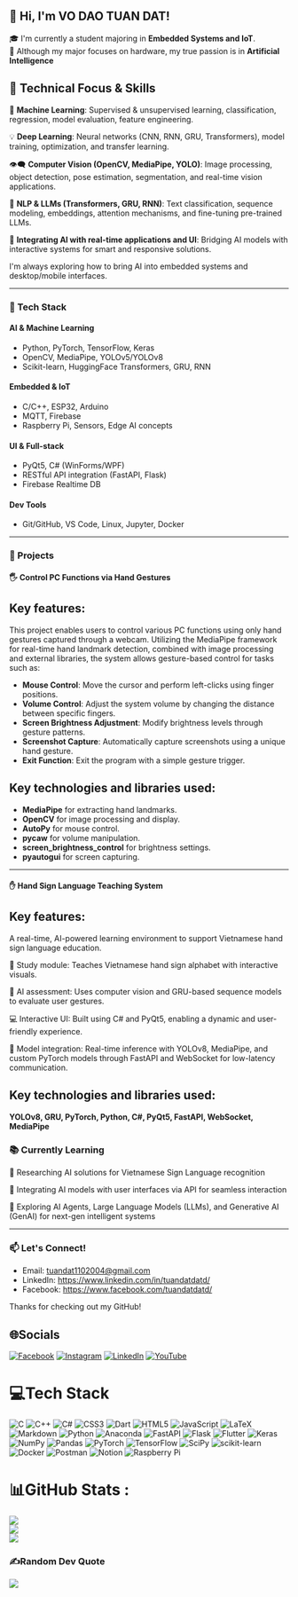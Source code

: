 ## 👋 Hi, I'm VO DAO TUAN DAT!

🎓 I'm currently a student majoring in **Embedded Systems and IoT**.  
🤖 Although my major focuses on hardware, my true passion is in **Artificial Intelligence**
## 🌟 Technical Focus & Skills
🌱 **Machine Learning**: Supervised & unsupervised learning, classification, regression, model evaluation, feature engineering.

💡 **Deep Learning**: Neural networks (CNN, RNN, GRU, Transformers), model training, optimization, and transfer learning.

👁️‍🗨️ **Computer Vision (OpenCV, MediaPipe, YOLO)**: Image processing, object detection, pose estimation, segmentation, and real-time vision applications.

🧠 **NLP & LLMs (Transformers, GRU, RNN)**: Text classification, sequence modeling, embeddings, attention mechanisms, and fine-tuning pre-trained LLMs.

🤝 **Integrating AI with real-time applications and UI**: Bridging AI models with interactive systems for smart and responsive solutions.

I'm always exploring how to bring AI into embedded systems and desktop/mobile interfaces.

---

### 🔧 Tech Stack

#### AI & Machine Learning
- Python, PyTorch, TensorFlow, Keras
- OpenCV, MediaPipe, YOLOv5/YOLOv8
- Scikit-learn, HuggingFace Transformers, GRU, RNN

#### Embedded & IoT
- C/C++, ESP32, Arduino
- MQTT, Firebase
- Raspberry Pi, Sensors, Edge AI concepts

#### UI & Full-stack
- PyQt5, C# (WinForms/WPF)
- RESTful API integration (FastAPI, Flask)
- Firebase Realtime DB

#### Dev Tools
- Git/GitHub, VS Code, Linux, Jupyter, Docker

---

### 🚀 Projects

#### 🖐️ Control PC Functions via Hand Gestures
## Key features:
This project enables users to control various PC functions using only hand gestures captured through a webcam. Utilizing the MediaPipe framework for real-time hand landmark detection, combined with image processing and external libraries, the system allows gesture-based control for tasks such as:
- **Mouse Control**: Move the cursor and perform left-clicks using finger positions.
- **Volume Control**: Adjust the system volume by changing the distance between specific fingers.
- **Screen Brightness Adjustment**: Modify brightness levels through gesture patterns.
- **Screenshot Capture**: Automatically capture screenshots using a unique hand gesture.
- **Exit Function**: Exit the program with a simple gesture trigger.
## Key technologies and libraries used:
- **MediaPipe** for extracting hand landmarks.
- **OpenCV** for image processing and display.
- **AutoPy** for mouse control.
- **pycaw** for volume manipulation.
- **screen_brightness_control** for brightness settings.
- **pyautogui** for screen capturing.
---
#### ✋ Hand Sign Language Teaching System
## Key features:
A real-time, AI-powered learning environment to support Vietnamese hand sign language education.  

📘 Study module: Teaches Vietnamese hand sign alphabet with interactive visuals.  

🧠 AI assessment: Uses computer vision and GRU-based sequence models to evaluate user gestures.  

💻 Interactive UI: Built using C# and PyQt5, enabling a dynamic and user-friendly experience.  

🔗 Model integration: Real-time inference with YOLOv8, MediaPipe, and custom PyTorch models through FastAPI and WebSocket for low-latency communication.  

## Key technologies and libraries used:
**YOLOv8, GRU, PyTorch, Python, C#, PyQt5, FastAPI, WebSocket, MediaPipe**
### 📚 Currently Learning   

🤖 Researching AI solutions for Vietnamese Sign Language recognition  

🔗 Integrating AI models with user interfaces via API for seamless interaction  

🧠 Exploring AI Agents, Large Language Models (LLMs), and Generative AI (GenAI) for next-gen intelligent systems  

---

### 📫 Let's Connect!
- Email: tuandat1102004@gmail.com  
- LinkedIn: https://www.linkedin.com/in/tuandatdatd/
- Facebook: https://www.facebook.com/tuandatdatd/


Thanks for checking out my GitHub!



## 🌐Socials
[![Facebook](https://img.shields.io/badge/Facebook-%231877F2.svg?logo=Facebook&logoColor=white)](https://facebook.com/https://www.facebook.com/tuandatdatd/) [![Instagram](https://img.shields.io/badge/Instagram-%23E4405F.svg?logo=Instagram&logoColor=white)](https://instagram.com/https://www.instagram.com/vdtd1102004/) [![LinkedIn](https://img.shields.io/badge/LinkedIn-%230077B5.svg?logo=linkedin&logoColor=white)](https://linkedin.com/in/https://www.linkedin.com/feed/) [![YouTube](https://img.shields.io/badge/YouTube-%23FF0000.svg?logo=YouTube&logoColor=white)](https://youtube.com/c/https://www.youtube.com/@atvo6360/videos) 

# 💻Tech Stack
![C](https://img.shields.io/badge/c-%2300599C.svg?style=for-the-badge&logo=c&logoColor=white) ![C++](https://img.shields.io/badge/c++-%2300599C.svg?style=for-the-badge&logo=c%2B%2B&logoColor=white) ![C#](https://img.shields.io/badge/c%23-%23239120.svg?style=for-the-badge&logo=c-sharp&logoColor=white) ![CSS3](https://img.shields.io/badge/css3-%231572B6.svg?style=for-the-badge&logo=css3&logoColor=white) ![Dart](https://img.shields.io/badge/dart-%230175C2.svg?style=for-the-badge&logo=dart&logoColor=white) ![HTML5](https://img.shields.io/badge/html5-%23E34F26.svg?style=for-the-badge&logo=html5&logoColor=white) ![JavaScript](https://img.shields.io/badge/javascript-%23323330.svg?style=for-the-badge&logo=javascript&logoColor=%23F7DF1E) ![LaTeX](https://img.shields.io/badge/latex-%23008080.svg?style=for-the-badge&logo=latex&logoColor=white) ![Markdown](https://img.shields.io/badge/markdown-%23000000.svg?style=for-the-badge&logo=markdown&logoColor=white) ![Python](https://img.shields.io/badge/python-3670A0?style=for-the-badge&logo=python&logoColor=ffdd54) ![Anaconda](https://img.shields.io/badge/Anaconda-%2344A833.svg?style=for-the-badge&logo=anaconda&logoColor=white) ![FastAPI](https://img.shields.io/badge/FastAPI-005571?style=for-the-badge&logo=fastapi) ![Flask](https://img.shields.io/badge/flask-%23000.svg?style=for-the-badge&logo=flask&logoColor=white) ![Flutter](https://img.shields.io/badge/Flutter-%2302569B.svg?style=for-the-badge&logo=Flutter&logoColor=white) ![Keras](https://img.shields.io/badge/Keras-%23D00000.svg?style=for-the-badge&logo=Keras&logoColor=white) ![NumPy](https://img.shields.io/badge/numpy-%23013243.svg?style=for-the-badge&logo=numpy&logoColor=white) ![Pandas](https://img.shields.io/badge/pandas-%23150458.svg?style=for-the-badge&logo=pandas&logoColor=white) ![PyTorch](https://img.shields.io/badge/PyTorch-%23EE4C2C.svg?style=for-the-badge&logo=PyTorch&logoColor=white) ![TensorFlow](https://img.shields.io/badge/TensorFlow-%23FF6F00.svg?style=for-the-badge&logo=TensorFlow&logoColor=white) ![SciPy](https://img.shields.io/badge/SciPy-%230C55A5.svg?style=for-the-badge&logo=scipy&logoColor=%white) ![scikit-learn](https://img.shields.io/badge/scikit--learn-%23F7931E.svg?style=for-the-badge&logo=scikit-learn&logoColor=white) ![Docker](https://img.shields.io/badge/docker-%230db7ed.svg?style=for-the-badge&logo=docker&logoColor=white) ![Postman](https://img.shields.io/badge/Postman-FF6C37?style=for-the-badge&logo=postman&logoColor=white) ![Notion](https://img.shields.io/badge/Notion-%23000000.svg?style=for-the-badge&logo=notion&logoColor=white) ![Raspberry Pi](https://img.shields.io/badge/-RaspberryPi-C51A4A?style=for-the-badge&logo=Raspberry-Pi)
# 📊GitHub Stats :
![](https://github-readme-stats.vercel.app/api?username=TuanDat110&theme=radical&hide_border=false&include_all_commits=false&count_private=false)<br/>
![](https://github-readme-streak-stats.herokuapp.com/?user=TuanDat110&theme=radical&hide_border=false)<br/>
![](https://github-readme-stats.vercel.app/api/top-langs/?username=TuanDat110&theme=radical&hide_border=false&include_all_commits=false&count_private=false&layout=compact)

### ✍️Random Dev Quote
![](https://quotes-github-readme.vercel.app/api?type=horizontal&theme=radical)


